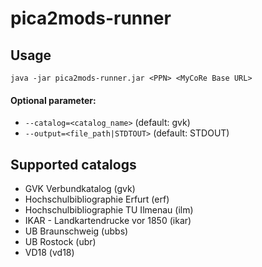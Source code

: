 # pica2mods-runner

## Usage
```
java -jar pica2mods-runner.jar <PPN> <MyCoRe Base URL>
```
#### Optional parameter:
* `--catalog=<catalog_name>`        (default: gvk)
* `--output=<file_path|STDTOUT>`		(default: STDOUT)

## Supported catalogs
*   GVK Verbundkatalog (gvk)
*   Hochschulbibliographie Erfurt (erf)
*   Hochschulbibliographie TU Ilmenau (ilm)
*   IKAR - Landkartendrucke vor 1850 (ikar)
*   UB Braunschweig (ubbs)
*   UB Rostock (ubr)
*   VD18 (vd18)
